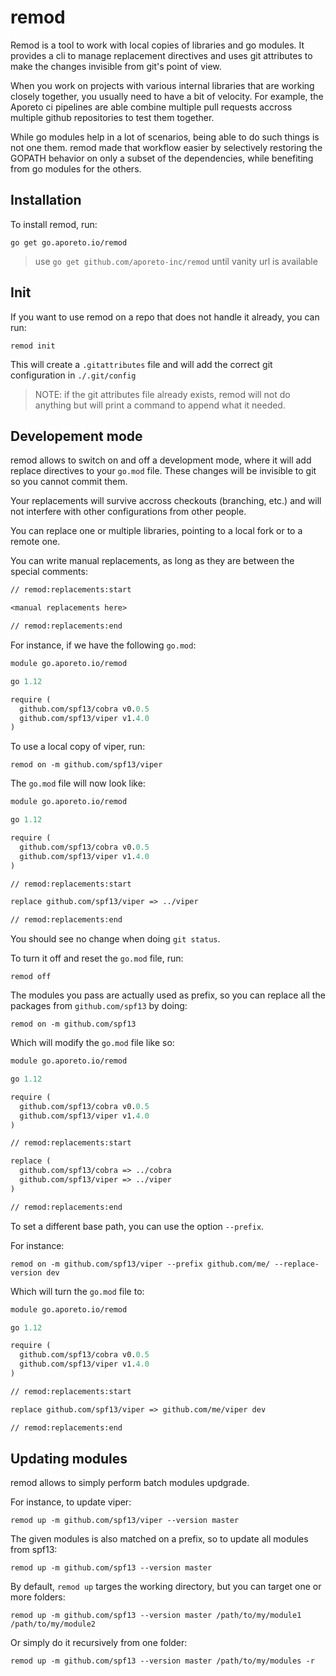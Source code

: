 # remod

Remod is a tool to work with local copies of libraries and go modules.
It provides a cli to manage replacement directives and uses git attributes
to make the changes invisible from git's point of view.

When you work on projects with various internal libraries that are working
closely together, you usually need to have a bit of velocity. For example, the Aporeto ci pipelines 
are able combine multiple pull requests accross multiple github repositories to test them together.

While go modules help in a lot of scenarios, being able to do such things is not one them. remod 
made that workflow easier by selectively restoring the GOPATH behavior on only a subset
of the dependencies, while benefiting from go modules for the others.

## Installation

To install remod, run:

```shell
go get go.aporeto.io/remod
```

>  use `go get github.com/aporeto-inc/remod` until vanity url is available

## Init

If you want to use remod on a repo that does not handle it already, you can run:

```shell
remod init
```

This will create a `.gitattributes` file and will add the correct git configuration in `./.git/config`

> NOTE: if the git attributes file already exists, remod will not do anything but will print
> a command to append what it needed.

## Developement mode

remod allows to switch on and off a development mode, where it will
add replace directives to your `go.mod` file. These changes will be invisible to git so you cannot commit them.

Your replacements will survive accross checkouts (branching, etc.) and will not interfere with other configurations from other people.

You can replace one or multiple libraries, pointing to a local fork
or to a remote one.

You can write manual replacements, as long as they are between the special comments:

```mod
// remod:replacements:start

<manual replacements here>

// remod:replacements:end
```

For instance, if we have the following `go.mod`:

```mod
module go.aporeto.io/remod

go 1.12

require (
  github.com/spf13/cobra v0.0.5
  github.com/spf13/viper v1.4.0
)
```

To use a local copy of viper, run:

```shell
remod on -m github.com/spf13/viper
```

The `go.mod` file will now look like:

```mod
module go.aporeto.io/remod

go 1.12

require (
  github.com/spf13/cobra v0.0.5
  github.com/spf13/viper v1.4.0
)

// remod:replacements:start

replace github.com/spf13/viper => ../viper

// remod:replacements:end
```

You should see no change when doing `git status`.

To turn it off and reset the `go.mod` file, run:

```shell
remod off
```

The modules you pass are actually used as prefix, so you can replace all the packages from `github.com/spf13`
by doing:

```shell
remod on -m github.com/spf13
```

Which will modify the `go.mod` file like so:

```mod
module go.aporeto.io/remod

go 1.12

require (
  github.com/spf13/cobra v0.0.5
  github.com/spf13/viper v1.4.0
)

// remod:replacements:start

replace (
  github.com/spf13/cobra => ../cobra
  github.com/spf13/viper => ../viper
)

// remod:replacements:end
```

To set a different base path, you can use the option
`--prefix`.

For instance:

```shell
remod on -m github.com/spf13/viper --prefix github.com/me/ --replace-version dev
```

Which will turn the `go.mod` file to:

```mod
module go.aporeto.io/remod

go 1.12

require (
  github.com/spf13/cobra v0.0.5
  github.com/spf13/viper v1.4.0
)

// remod:replacements:start

replace github.com/spf13/viper => github.com/me/viper dev

// remod:replacements:end
```

## Updating modules

remod allows to simply perform batch modules updgrade.

For instance, to update viper:

```shell
remod up -m github.com/spf13/viper --version master
```

The given modules is also matched on a prefix, so to update all modules from spf13:

```shell
remod up -m github.com/spf13 --version master
```

By default, `remod up` targes the working directory, but you can target one or more folders:

```shell
remod up -m github.com/spf13 --version master /path/to/my/module1 /path/to/my/module2
```

Or simply do it recursively from one folder:

```shell
remod up -m github.com/spf13 --version master /path/to/my/modules -r
```
